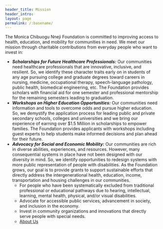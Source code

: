 ```yaml
---
header_title: Mission
header_intro: 
layout: page
permalink: /:basename/
---
```

The Monica Chibuogu Nneji Foundation is committed to improving access to health, education, and mobility for communities in need. We meet our mission through charitable contributions from everyday people who want to invest in:

- ***Scholarships for Future Healthcare Professionals:*** Our communities need healthcare professionals that are innovative, inclusive, and resilient. So, we identify these character traits early on in students of any age pursuing college and graduate degrees toward careers in nursing, medicine, occupational therapy, speech-language pathology, public health, biomedical engineering, etc. The Foundation provides scholars with financial aid for one semester and professional mentorship for the remaining semesters leading to graduation.
- ***Workshops on Higher Education Opportunities:*** Our communities need information and tools to overcome odds and pursue higher education. So, we demystify the application process for leading public and private secondary schools, colleges and universities and we bring our experience of earning over $1.5 Million in scholarships to empower families. The Foundation provides applicants with workshops including guest experts to help students make informed decisions and plan ahead for their future.
- ***Advocacy for Social and Economic Mobility:*** Our communities are rich in diverse abilities, experiences, and resources. However, many consequential systems in place have not been designed with our diversity in mind. So, we identify opportunities to redesign systems with more public representation of people with disabilities. As the Foundation grows, our goal is to provide grants to support sustainable efforts that directly address the intergenerational health, education, income, transportation and housing challenges in our communities.
  - For people who have been systematically excluded from traditional professional or educational pathways due to hearing, intellectual, learning, mental health, physical, and/or visual disabilities.
  - Advocate for accessible public services, advancement in society, and inclusion in the economy.
  - Invest in community organizations and innovations that directly serve people with special needs.
  <ul class="actions">
    <li><a href="{{ site.baseurl }}/about/" class="button">About Us</a></li>
  </ul>
